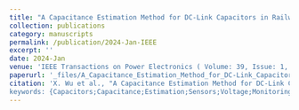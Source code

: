 ```yaml
---
title: "A Capacitance Estimation Method for DC-Link Capacitors in Railways Based on Precharging Model and Low Sampling Frequency"
collection: publications
category: manuscripts
permalink: /publication/2024-Jan-IEEE
excerpt: ''
date: 2024-Jan
venue: 'IEEE Transactions on Power Electronics ( Volume: 39, Issue: 1, January 2024)'
paperurl: '_files/A_Capacitance_Estimation_Method_for_DC-Link_Capacitors_in_Railways_Based_on_Precharging_Model_and_Low_Sampling_Frequency.pdf'
citation: 'X. Wu et al., "A Capacitance Estimation Method for DC-Link Capacitors in Railways Based on Precharging Model and Low Sampling Frequency," in IEEE Transactions on Power Electronics, vol. 39, no. 1, pp. 1527-1537, Jan. 2024, doi: 10.1109/TPEL.2023.3322699.
keywords: {Capacitors;Capacitance;Estimation;Sensors;Voltage;Monitoring;Capacitive sensors;Capacitance estimation;dc-link capacitor;noise;precharging},'
---
```


